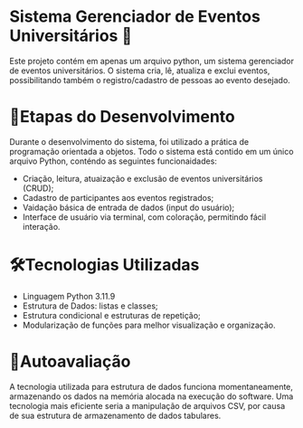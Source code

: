 # Sistema Gerenciador de Eventos Universitários 🏦

Este projeto contém em apenas um arquivo python, um sistema gerenciador de eventos universitários. O sistema cria, lê, atualiza e exclui eventos, possibilitando também o registro/cadastro de pessoas ao evento desejado.

# 👣Etapas do Desenvolvimento

Durante o desenvolvimento do sistema, foi utilizado a prática de programação orientada a objetos. Todo o sistema está contido em um único arquivo Python, conténdo as seguintes funcionaidades:
- Criação, leitura, atuaização e exclusão de eventos universitários (CRUD);
- Cadastro de participantes aos eventos registrados;
- Vaidação básica de entrada de dados (input do usuário);
- Interface de usuário via terminal, com coloração, permitindo fácil interação.

# 🛠️Tecnologias Utilizadas

- Linguagem Python 3.11.9
- Estrutura de Dados: listas e classes;
- Estrutura condicional e estruturas de repetição;
- Modularização de funções para melhor visualização e organização.

# 📝Autoavaliação

A tecnologia utilizada para estrutura de dados funciona momentaneamente, armazenando os dados na memória alocada na execução do software. Uma tecnologia mais eficiente seria a manipulação de arquivos CSV, por causa de sua estrutura de armazenamento de dados tabulares.
